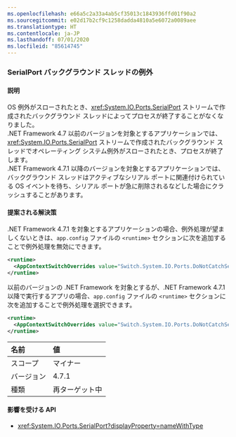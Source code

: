 ```yaml
---
ms.openlocfilehash: e66a5c2a33a4ab5cf35013c1843936ffd01f90a2
ms.sourcegitcommit: e02d17b2cf9c1258dadda4810a5e6072a0089aee
ms.translationtype: HT
ms.contentlocale: ja-JP
ms.lasthandoff: 07/01/2020
ms.locfileid: "85614745"
---
```

### <a name="serialport-background-thread-exceptions"></a>SerialPort バックグラウンド スレッドの例外

#### <a name="details"></a>説明

OS 例外がスローされたとき、<xref:System.IO.Ports.SerialPort> ストリームで作成されたバックグラウンド スレッドによってプロセスが終了することがなくなりました。 <br/>.NET Framework 4.7 以前のバージョンを対象とするアプリケーションでは、<xref:System.IO.Ports.SerialPort> ストリームで作成されたバックグラウンド スレッドでオペレーティング システム例外がスローされたとき、プロセスが終了します。 <br/>.NET Framework 4.7.1 以降のバージョンを対象とするアプリケーションでは、バックグラウンド スレッドはアクティブなシリアル ポートに関連付けられている OS イベントを待ち、シリアル ポートが急に削除されるなどした場合にクラッシュすることがあります。

#### <a name="suggestion"></a>提案される解決策

.NET Framework 4.7.1 を対象とするアプリケーションの場合、例外処理が望ましくないときは、`app.config` ファイルの `<runtime>` セクションに次を追加することで例外処理を無効にできます。

```xml
<runtime>
  <AppContextSwitchOverrides value="Switch.System.IO.Ports.DoNotCatchSerialStreamThreadExceptions=true" />
</runtime>
```

以前のバージョンの .NET Framework を対象とするが、.NET Framework 4.7.1 以降で実行するアプリの場合、`app.config` ファイルの `<runtime>` セクションに次を追加することで例外処理を選択できます。

```xml
<runtime>
  <AppContextSwitchOverrides value="Switch.System.IO.Ports.DoNotCatchSerialStreamThreadExceptions=false" />
</runtime>
```

| 名前    | 値       |
|:--------|:------------|
| スコープ   | マイナー       |
| バージョン | 4.7.1       |
| 種類    | 再ターゲット中 |

#### <a name="affected-apis"></a>影響を受ける API

- <xref:System.IO.Ports.SerialPort?displayProperty=nameWithType>
